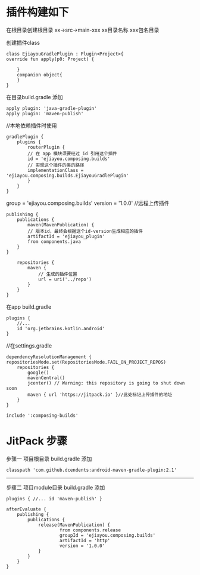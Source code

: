 # 插件构建如下

在根目录创建根目录 xx->src->main-xxx
xx目录名称
xxx包名目录

创建插件class
```
class EjiayouGradlePlugin : Plugin<Project>{
override fun apply(p0: Project) {

    }
    companion object{
    }
}
```
在目录build.gradle
添加

```
apply plugin: 'java-gradle-plugin'
apply plugin: 'maven-publish'
```

//本地依赖插件时使用
```
gradlePlugin {
    plugins {
        routerPlugin {
        // 在 app 模块须要经过 id 引用这个插件
        id = 'ejiayou.composing.builds'
        // 实现这个插件的类的路径
        implementationClass = 'ejiayou.composing.builds.EjiayouGradlePlugin'
        }
    }
}
```

group = 'ejiayou.composing.builds'
version = '1.0.0'
//远程上传插件

```
publishing {
    publications {
        maven(MavenPublication) {
        // 版本id，最终会根据这个id-version生成相应的插件
        artifactId = 'ejiayou_plugin'
        from components.java
    }
}

    repositories {
        maven {
            // 生成的插件位置
            url = uri('../repo')
        }
    }
}
```

在app build.gradle

```
plugins {
    //...
    id 'org.jetbrains.kotlin.android'
}
```

//在settings.gradle

```
dependencyResolutionManagement {
repositoriesMode.set(RepositoriesMode.FAIL_ON_PROJECT_REPOS)
    repositories {
        google()
        mavenCentral()
        jcenter() // Warning: this repository is going to shut down soon
        maven { url 'https://jitpack.io' }//此处标记上传插件的地址
    }
}
```

```
include ':composing-builds'
```

# JitPack 步骤

步骤一 项目根目录 build.gradle 添加
```
classpath 'com.github.dcendents:android-maven-gradle-plugin:2.1'
```

------------------------------------------------------------------------------------------------------------------------


步骤二 项目module目录 build.gradle 添加
```
plugins { //... id 'maven-publish' }
```

```
afterEvaluate { 
    publishing { 
        publications { 
            release(MavenPublication) { 
                    from components.release
                    groupId = 'ejiayou.composing.builds' 
                    artifactId = 'http' 
                    version = '1.0.0' 
            } 
        } 
    } 
}
```